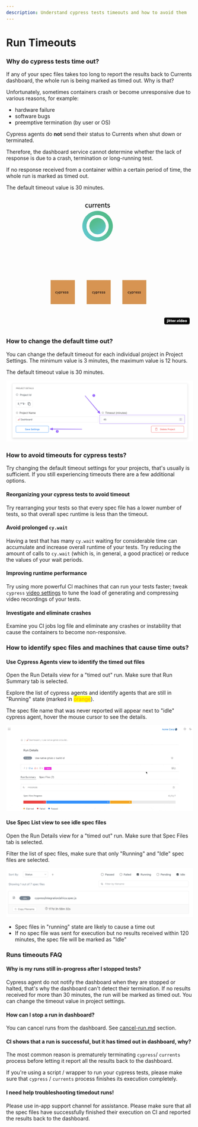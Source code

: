 ```yaml
---
description: Understand cypress tests timeouts and how to avoid them
---
```


# Run Timeouts

### Why do cypress tests time out?

If any of your spec files takes too long to report the results back to Currents dashboard, the whole run is being marked as timed out. Why is that?

Unfortunately, sometimes containers crash or become unresponsive due to various reasons, for example:

* hardware failure
* software bugs
* preemptive termination (by user or OS)

Cypress agents do **not** send their status to Currents when shut down or terminated.

Therefore, the dashboard service cannot determine whether the lack of response is due to a crash, termination or long-running test.

If no response received from a container within a certain period of time, the whole run is marked as  timed out.

The default timeout value is 30 minutes.&#x20;

![Cypress tests timing out because of a crash](../.gitbook/assets/parallelization-timeout.gif)

### How to change the default time out?

You can change the default timeout for each individual project in Project Settings. The minimum value is 3 minutes, the maximum value is 12 hours.&#x20;

The default timeout value is 30 minutes.&#x20;

![Changing Project timeout settings](<../.gitbook/assets/CleanShot 2022-02-19 at 01.52.33.png>)

### How to avoid timeouts for cypress tests?

Try changing the default timeout settings for your projects, that's usually is sufficient. If you still experiencing timeouts there are a few additional options.

#### Reorganizing your cypress tests to avoid timeout

Try rearranging your tests so that every spec file has a lower number of tests, so that overall spec runtime is less than the timeout.

#### Avoid prolonged `cy.wait`&#x20;

Having a test that has many `cy.wait` waiting for considerable time can accumulate and increase overall runtime of your tests. Try reducing the amount of calls to `cy.wait` (which is, in general, a good practice) or reduce the values of your wait periods.

#### Improving runtime performance

Try using more powerful CI machines that can run your tests faster; tweak `cypress` [video settings](https://docs.cypress.io/guides/guides/screenshots-and-videos#Videos) to tune the load of generating and compressing video recordings of your tests.

#### Investigate and eliminate crashes

Examine you CI jobs log file and eliminate any crashes or instability that cause the containers to become non-responsive.

### How to identify spec files and machines that cause time outs?

#### Use Cypress Agents view to identify the timed out files

Open the Run Details view for a "timed out" run. Make sure that Run Summary tab is selected.

Explore the list of cypress agents and identify agents that are still in "Running" state (marked in <mark style="color:orange;">orange</mark>).

The spec file name that was never reported will appear next to "idle" cypress agent, hover the mouse cursor to see the details.

![](../.gitbook/assets/agents.gif)

#### Use Spec List view to see idle spec files

Open the Run Details view for a "timed out" run. Make sure that Spec Files tab is selected.

Filter the list of spec files, make sure that only "Running" and "Idle" spec files are selected.

![Idle spec file is likely to cause a time out](<../.gitbook/assets/CleanShot 2022-02-19 at 13.55.08.png>)

* Spec files in "running" state are likely to cause a time out
* If no spec file was sent for execution but no results received within 120 minutes, the spec file will be marked as "Idle"

### Runs timeouts FAQ

#### Why is my runs still in-progress after I stopped tests?

Cypress agent do not notify the dashboard when they are stopped or halted, that's why the dashboard can't detect their termination. If no results received for more than 30 minutes, the run will be marked as timed out. You can change the timeout value in project settings.

#### How can I  stop a run in dashboard?

You can cancel runs from the dashboard. See [cancel-run.md](cancel-run.md "mention") section.

#### CI shows that a run is successful, but it has timed out in dashboard, why?

The most common reason is prematurely terminating `cypress`/ `currents` process before letting it report all the results back to the dashboard.

If you're using a script / wrapper to run your cypress tests, please make sure that `cypress` / `currents` process finishes its execution completely.

#### I need help troubleshooting timedout runs!

Please use in-app support channel for assistance. Please make sure that all the spec files have successfully finished their execution on CI and reported the results back to the dashboard.

